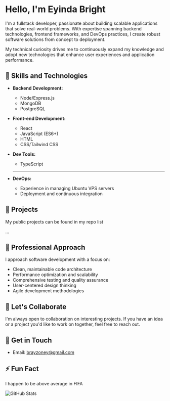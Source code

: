 # Hello, I'm Eyinda Bright 

I'm a fullstack developer, passionate about building scalable applications that solve real-world problems. With expertise spanning backend technologies, frontend frameworks, and DevOps practices, I create robust software solutions from concept to deployment.

My technical curiosity drives me to continuously expand my knowledge and adopt new technologies that enhance user experiences and application performance.

## 🔧 Skills and Technologies

- **Backend Development:**
  - Node/Express.js 
  - MongoDB 
  - PostgreSQL

- **Front-end Development:**
  - React
  - JavaScript (ES6+)
  - HTML
  - CSS/Tailwind CSS
 
- **Dev Tools:**
  - TypeScript
  - --

- **DevOps:**
  - Experience in managing Ubuntu VPS servers
  - Deployment and continuous integration

## 🚀 Projects

My public projects can be found in my repo list

...

## 🌟 Professional Approach

I approach software development with a focus on:

- Clean, maintainable code architecture
- Performance optimization and scalability
- Comprehensive testing and quality assurance
- User-centered design thinking
- Agile development methodologies

## 👯 Let's Collaborate

I'm always open to collaboration on interesting projects. If you have an idea or a project you'd like to work on together, feel free to reach out.

## 💬 Get in Touch

- Email: brayzoney@gmail.com

## ⚡ Fun Fact

I happen to be above average in FIFA

![GitHub Stats](https://github-readme-stats.vercel.app/api?username=brayzonn&show_icons=true)
